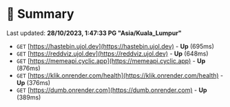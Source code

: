 # 📖 Summary
Last updated: **28/10/2023, 1:47:33 PG "Asia/Kuala_Lumpur"**

- `GET` [https://hastebin.ujol.dev](https://hastebin.ujol.dev) - **Up** (695ms)
- `GET` [https://reddviz.ujol.dev](https://reddviz.ujol.dev) - **Up** (648ms)
- `GET` [https://memeapi.cyclic.app](https://memeapi.cyclic.app) - **Up** (876ms)
- `GET` [https://klik.onrender.com/health](https://klik.onrender.com/health) - **Up** (376ms)
- `GET` [https://dumb.onrender.com](https://dumb.onrender.com) - **Up** (389ms)
